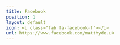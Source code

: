 ```yaml
---
title: Facebook
position: 1
layout: default
icon: <i class="fab fa-facebook-f"></i>
url: https://www.facebook.com/matthyde.uk
---
```


